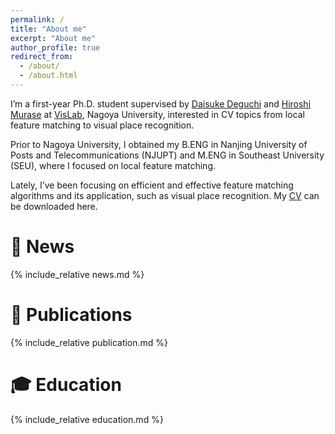 ```yaml
---
permalink: /
title: "About me"
excerpt: "About me"
author_profile: true
redirect_from: 
  - /about/
  - /about.html
---
```


I’m a first-year Ph.D. student supervised by [Daisuke Deguchi](https://scholar.google.com.hk/citations?hl=zh-CN&user=OO215U0AAAAJ) and [Hiroshi Murase](https://scholar.google.com.hk/citations?hl=zh-CN&user=T2O1-JgAAAAJ) at [VisLab](https://www.vislab.is.i.nagoya-u.ac.jp), Nagoya University, interested in CV topics from local feature matching to visual place recognition.

Prior to Nagoya University, I obtained my B.ENG in Nanjing University of Posts and Telecommunications (NJUPT) and M.ENG in Southeast University (SEU), where I focused on local feature matching.

Lately, I’ve been focusing on efficient and effective feature matching algorithms and its application, such as visual place recognition. My [CV](My_CV.pdf) can be downloaded here.


📰 News
======
  {% include_relative news.md %}

📖 Publications
======
  {% include_relative publication.md %}

🎓 Education
======
  {% include_relative education.md %}
